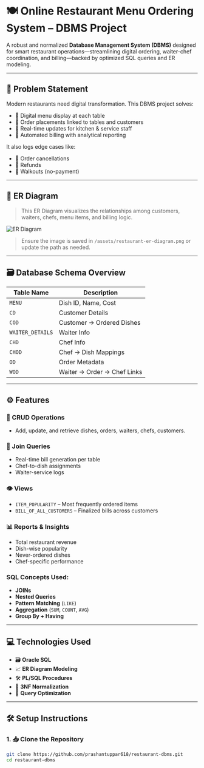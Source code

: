 # 🍽️ Online Restaurant Menu Ordering System – DBMS Project

A robust and normalized **Database Management System (DBMS)** designed for smart restaurant operations—streamlining digital ordering, waiter-chef coordination, and billing—backed by optimized SQL queries and ER modeling.

---

## 📌 Problem Statement

Modern restaurants need digital transformation. This DBMS project solves:

- 🔸 Digital menu display at each table
- 🔸 Order placements linked to tables and customers
- 🔸 Real-time updates for kitchen & service staff
- 🔸 Automated billing with analytical reporting

It also logs edge cases like:
- 🚫 Order cancellations
- 🧾 Refunds
- 🚶 Walkouts (no-payment)

---

## 🧱 ER Diagram

> This ER Diagram visualizes the relationships among customers, waiters, chefs, menu items, and billing logic.

![ER Diagram](./assets/restaurant-er-diagram.png)

> Ensure the image is saved in `/assets/restaurant-er-diagram.png` or update the path as needed.

---

## 🗃️ Database Schema Overview

| Table Name         | Description |
|--------------------|-------------|
| `MENU`             | Dish ID, Name, Cost |
| `CD`               | Customer Details |
| `COD`              | Customer → Ordered Dishes |
| `WAITER_DETAILS`   | Waiter Info |
| `CHD`              | Chef Info |
| `CHOD`             | Chef → Dish Mappings |
| `OD`               | Order Metadata |
| `WOD`              | Waiter → Order → Chef Links |

---

## ⚙️ Features

### 🧾 CRUD Operations
- Add, update, and retrieve dishes, orders, waiters, chefs, customers.

### 🔄 Join Queries
- Real-time bill generation per table
- Chef-to-dish assignments
- Waiter-service logs

### 👁️ Views
- `ITEM_POPULARITY` – Most frequently ordered items
- `BILL_OF_ALL_CUSTOMERS` – Finalized bills across customers

### 📊 Reports & Insights
- Total restaurant revenue
- Dish-wise popularity
- Never-ordered dishes
- Chef-specific performance

### SQL Concepts Used:
- **JOINs**
- **Nested Queries**
- **Pattern Matching** (`LIKE`)
- **Aggregation** (`SUM`, `COUNT`, `AVG`)
- **Group By + Having**

---

## 💻 Technologies Used

- 🗃️ **Oracle SQL**
- 📈 **ER Diagram Modeling**
- 🛠️ **PL/SQL Procedures**
- 🧮 **3NF Normalization**
- 🚀 **Query Optimization**

---

## 🛠️ Setup Instructions

### 1. 📥 Clone the Repository

```bash
git clone https://github.com/prashantuppar618/restaurant-dbms.git
cd restaurant-dbms

